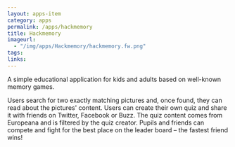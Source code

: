 ```yaml
---
layout: apps-item
category: apps
permalink: /apps/hackmemory
title: Hackmemory
imageurl:
  - "/img/apps/Hackmemory/hackmemory.fw.png"
tags:
links:
---
```


A simple educational application for kids and adults based on well-known memory games.

Users search for two exactly matching pictures and, once found, they can read about the pictures' content. Users can create their own quiz and share it with friends on Twitter, Facebook or Buzz. The quiz content comes from Europeana and is filtered by the quiz creator. Pupils and friends can compete and fight for the best place on the leader board – the fastest friend wins!
